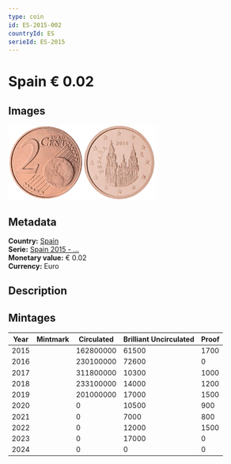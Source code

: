 ```yaml
---
type: coin
id: ES-2015-002
countryId: ES
serieId: ES-2015
---
```


# Spain € 0.02

## Images

<img src="../../../Images/common-2007-002.webp" height="150" alt="Front image"><img src="Images/spain-2015-002.webp" height="150" alt="Back image">

## Metadata

**Country:** [Spain](../index.md)\
**Serie:** [Spain 2015 - ...](index.md)\
**Monetary value:** € 0.02\
**Currency:** Euro

## Description

## Mintages

| Year | Mintmark | Circulated | Brilliant Uncirculated | Proof |
| ---- | -------- | ---------- | ---------------------- | ----- |
| 2015 |          | 162800000  | 61500                  | 1700  |
| 2016 |          | 230100000  | 72600                  | 0     |
| 2017 |          | 311800000  | 10300                  | 1000  |
| 2018 |          | 233100000  | 14000                  | 1200  |
| 2019 |          | 201000000  | 17000                  | 1500  |
| 2020 |          | 0          | 10500                  | 900   |
| 2021 |          | 0          | 7000                   | 800   |
| 2022 |          | 0          | 12000                  | 1500  |
| 2023 |          | 0          | 17000                  | 0     |
| 2024 |          | 0          | 0                      | 0     |
